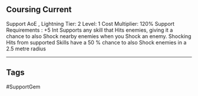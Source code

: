 ## Coursing Current
Support
AoE , Lightning
Tier: 2
Level: 1
Cost Multiplier: 120%
Support Requirements : +5 Int
Supports any skill that Hits enemies, giving it a chance to also Shock nearby enemies when you Shock an enemy.
Shocking Hits from supported Skills have a 50 % chance to also Shock enemies in a 2.5 metre radius

---
## Tags
#SupportGem
